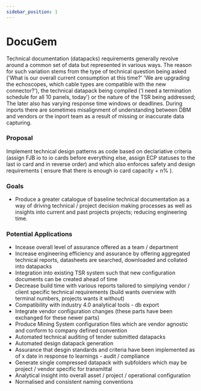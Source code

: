 ```yaml
---
sidebar_position: 1
---
```


# DocuGem

Technical documentation (datapacks) requirements generally revolve around a common set of data but represented in various ways. The reason for such variation stems from the type of technical question being asked ('What is our overall current consumption at this time?' 'We are upgrading the echoscopes, which cable types are compatible with the new connector?'), the technical datapack being compiled ('I need a termination schedule for all 10 panels, today') or the nature of the TSR being addressed; The later also has varying response time windows or deadlines. During inports there are sometimes misalignment of understanding between DBM and vendors or the inport team as a result of missing or inaccurate data capturing.

### Proposal
Implement technical design patterns as code based on declariative criteria (assign FJB io to io cards before everything else, assign ECP statuses to the last io card and in reverse order) and which also enforces safety and design requirements ( ensure that there is enough io card capacity + n% ).

### Goals
- Produce a greater catalogue of baseline technical documentation as a way of driving technical / project decision making processes as well as insights into current and past projects projects; reducing engineering time.

### Potential Applications
- Incease overall level of assurance offered as a team / department
- Increase engineering efficiency and assurance by offering aggregated technical reports, datasheets are searched, downloaded and collated into datapacks
- Integration into existing TSR system such that new configuration documents can be created ahead of time
- Decrease build time with various reports tailored to simplying vendor / client specific technical requirements (build wants overview with terminal numbers, projects wants it without)
- Compatibility with industry 4.0 analytical tools - db export
- Integrate vendor configuration changes (these parts have been exchanged for these newer parts)
- Produce Mining System configuration files which are vendor agnostic and conform to company defined convention
- Automated technical auditing of tender submitted datapacks
- Automated design datapack generation
- Assurance that desgin standards and criteria have been implemented as of x date in response to learnings - audit / compliance
- Generate single compressed datapack with subfolders which may be project / vendor specific for transmittal
- Analytical insight into overall asset / project / operational configuration
- Normalised and consistent naming conventions
